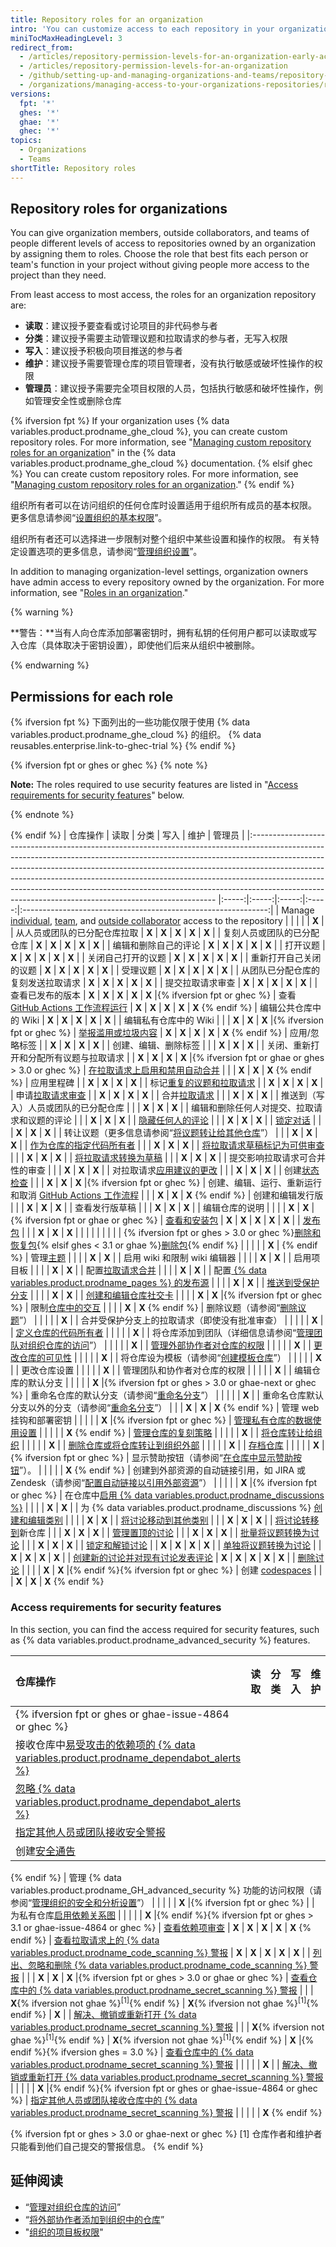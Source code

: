 ```yaml
---
title: Repository roles for an organization
intro: 'You can customize access to each repository in your organization by assigning granular roles, giving people access to the features and tasks they need.'
miniTocMaxHeadingLevel: 3
redirect_from:
  - /articles/repository-permission-levels-for-an-organization-early-access-program/
  - /articles/repository-permission-levels-for-an-organization
  - /github/setting-up-and-managing-organizations-and-teams/repository-permission-levels-for-an-organization
  - /organizations/managing-access-to-your-organizations-repositories/repository-permission-levels-for-an-organization
versions:
  fpt: '*'
  ghes: '*'
  ghae: '*'
  ghec: '*'
topics:
  - Organizations
  - Teams
shortTitle: Repository roles
---
```


## Repository roles for organizations

You can give organization members, outside collaborators, and teams of people different levels of access to repositories owned by an organization by assigning them to roles. Choose the role that best fits each person or team's function in your project without giving people more access to the project than they need.

From least access to most access, the roles for an organization repository are:
- **读取**：建议授予要查看或讨论项目的非代码参与者
- **分类**：建议授予需要主动管理议题和拉取请求的参与者，无写入权限
- **写入**：建议授予积极向项目推送的参与者
- **维护**：建议授予需要管理仓库的项目管理者，没有执行敏感或破坏性操作的权限
- **管理员**：建议授予需要完全项目权限的人员，包括执行敏感和破坏性操作，例如管理安全性或删除仓库

{% ifversion fpt %}
If your organization uses {% data variables.product.prodname_ghe_cloud %}, you can create custom repository roles. For more information, see "[Managing custom repository roles for an organization](/enterprise-cloud@latest/organizations/managing-peoples-access-to-your-organization-with-roles/managing-custom-repository-roles-for-an-organization)" in the {% data variables.product.prodname_ghe_cloud %} documentation.
{% elsif ghec %}
You can create custom repository roles. For more information, see "[Managing custom repository roles for an organization](/organizations/managing-peoples-access-to-your-organization-with-roles/managing-custom-repository-roles-for-an-organization)."
{% endif %}

组织所有者可以在访问组织的任何仓库时设置适用于组织所有成员的基本权限。 更多信息请参阅“[设置组织的基本权限](/organizations/managing-access-to-your-organizations-repositories/setting-base-permissions-for-an-organization#setting-base-permissions)”。

组织所有者还可以选择进一步限制对整个组织中某些设置和操作的权限。 有关特定设置选项的更多信息，请参阅“[管理组织设置](/articles/managing-organization-settings)”。

In addition to managing organization-level settings, organization owners have admin access to every repository owned by the organization. For more information, see "[Roles in an organization](/organizations/managing-peoples-access-to-your-organization-with-roles/roles-in-an-organization)."

{% warning %}

**警告：**当有人向仓库添加部署密钥时，拥有私钥的任何用户都可以读取或写入仓库（具体取决于密钥设置），即使他们后来从组织中被删除。

{% endwarning %}

## Permissions for each role

{% ifversion fpt %}
下面列出的一些功能仅限于使用 {% data variables.product.prodname_ghe_cloud %} 的组织。 {% data reusables.enterprise.link-to-ghec-trial %}
{% endif %}

{% ifversion fpt or ghes or ghec %}
{% note %}

**Note:** The roles required to use security features are listed in "[Access requirements for security features](#access-requirements-for-security-features)" below.

{% endnote %}

{% endif %}
| 仓库操作                                                                                                                                                                                                                                                                                                                                                                                                                                                                        |  读取   |  分类   |  写入   |  维护   |                              管理员                              |
|:--------------------------------------------------------------------------------------------------------------------------------------------------------------------------------------------------------------------------------------------------------------------------------------------------------------------------------------------------------------------------------------------------------------------------------------------------------------------------- |:-----:|:-----:|:-----:|:-----:|:-------------------------------------------------------------:|
| Manage [individual](/organizations/managing-access-to-your-organizations-repositories/managing-an-individuals-access-to-an-organization-repository), [team](/organizations/managing-access-to-your-organizations-repositories/managing-team-access-to-an-organization-repository), and [outside collaborator](/organizations/managing-access-to-your-organizations-repositories/adding-outside-collaborators-to-repositories-in-your-organization) access to the repository |       |       |       |       |                             **X**                             |
| 从人员或团队的已分配仓库拉取                                                                                                                                                                                                                                                                                                                                                                                                                                                              | **X** | **X** | **X** | **X** |                             **X**                             |
| 复刻人员或团队的已分配仓库                                                                                                                                                                                                                                                                                                                                                                                                                                                               | **X** | **X** | **X** | **X** |                             **X**                             |
| 编辑和删除自己的评论                                                                                                                                                                                                                                                                                                                                                                                                                                                                  | **X** | **X** | **X** | **X** |                             **X**                             |
| 打开议题                                                                                                                                                                                                                                                                                                                                                                                                                                                                        | **X** | **X** | **X** | **X** |                             **X**                             |
| 关闭自己打开的议题                                                                                                                                                                                                                                                                                                                                                                                                                                                                   | **X** | **X** | **X** | **X** |                             **X**                             |
| 重新打开自己关闭的议题                                                                                                                                                                                                                                                                                                                                                                                                                                                                 | **X** | **X** | **X** | **X** |                             **X**                             |
| 受理议题                                                                                                                                                                                                                                                                                                                                                                                                                                                                        | **X** | **X** | **X** | **X** |                             **X**                             |
| 从团队已分配仓库的复刻发送拉取请求                                                                                                                                                                                                                                                                                                                                                                                                                                                           | **X** | **X** | **X** | **X** |                             **X**                             |
| 提交拉取请求审查                                                                                                                                                                                                                                                                                                                                                                                                                                                                    | **X** | **X** | **X** | **X** |                             **X**                             |
| 查看已发布的版本                                                                                                                                                                                                                                                                                                                                                                                                                                                                    | **X** | **X** | **X** | **X** |              **X** |{% ifversion fpt or ghec %}
| 查看 [GitHub Actions 工作流程运行](/actions/automating-your-workflow-with-github-actions/managing-a-workflow-run)                                                                                                                                                                                                                                                                                                                                                                   | **X** | **X** | **X** | **X** |                      **X** 
{% endif %}
| 编辑公共仓库中的 Wiki                                                                                                                                                                                                                                                                                                                                                                                                                                                               | **X** | **X** | **X** | **X** |                             **X**                             |
| 编辑私有仓库中的 Wiki                                                                                                                                                                                                                                                                                                                                                                                                                                                               |       |       | **X** | **X** |              **X** |{% ifversion fpt or ghec %}
| [举报滥用或垃圾内容](/communities/maintaining-your-safety-on-github/reporting-abuse-or-spam)                                                                                                                                                                                                                                                                                                                                                                                         | **X** | **X** | **X** | **X** |                      **X** 
{% endif %}
| 应用/忽略标签                                                                                                                                                                                                                                                                                                                                                                                                                                                                     |       | **X** | **X** | **X** |                             **X**                             |
| 创建、编辑、删除标签                                                                                                                                                                                                                                                                                                                                                                                                                                                                  |       |       | **X** | **X** |                             **X**                             |
| 关闭、重新打开和分配所有议题与拉取请求                                                                                                                                                                                                                                                                                                                                                                                                                                                         |       | **X** | **X** | **X** |   **X** |{% ifversion fpt or ghae or ghes > 3.0 or ghec %}
| [在拉取请求上启用和禁用自动合并](/github/administering-a-repository/managing-auto-merge-for-pull-requests-in-your-repository)                                                                                                                                                                                                                                                                                                                                                              |       |       | **X** | **X** |                      **X** 
{% endif %}
| 应用里程碑                                                                                                                                                                                                                                                                                                                                                                                                                                                                       |       | **X** | **X** | **X** |                             **X**                             |
| 标记[重复的议题和拉取请求](/articles/about-duplicate-issues-and-pull-requests)                                                                                                                                                                                                                                                                                                                                                                                                          |       | **X** | **X** | **X** |                             **X**                             |
| 申请[拉取请求审查](/pull-requests/collaborating-with-pull-requests/proposing-changes-to-your-work-with-pull-requests/requesting-a-pull-request-review)                                                                                                                                                                                                                                                                                                                              |       | **X** | **X** | **X** |                             **X**                             |
| 合并[拉取请求](/github/collaborating-with-pull-requests/incorporating-changes-from-a-pull-request/about-pull-request-merges)                                                                                                                                                                                                                                                                                                                                                      |       |       | **X** | **X** |                             **X**                             |
| 推送到（写入）人员或团队的已分配仓库                                                                                                                                                                                                                                                                                                                                                                                                                                                          |       |       | **X** | **X** |                             **X**                             |
| 编辑和删除任何人对提交、拉取请求和议题的评论                                                                                                                                                                                                                                                                                                                                                                                                                                                      |       |       | **X** | **X** |                             **X**                             |
| [隐藏任何人的评论](/communities/moderating-comments-and-conversations/managing-disruptive-comments)                                                                                                                                                                                                                                                                                                                                                                                 |       |       | **X** | **X** |                             **X**                             |
| [锁定对话](/communities/moderating-comments-and-conversations/locking-conversations)                                                                                                                                                                                                                                                                                                                                                                                            |       |       | **X** | **X** |                             **X**                             |
| 转让议题（更多信息请参阅“[将议题转让给其他仓库](/articles/transferring-an-issue-to-another-repository)”）                                                                                                                                                                                                                                                                                                                                                                                          |       |       | **X** | **X** |                             **X**                             |
| [作为仓库的指定代码所有者](/articles/about-code-owners)                                                                                                                                                                                                                                                                                                                                                                                                                                 |       |       | **X** | **X** |                             **X**                             |
| [将拉取请求草稿标记为可供审查](/pull-requests/collaborating-with-pull-requests/proposing-changes-to-your-work-with-pull-requests/changing-the-stage-of-a-pull-request)                                                                                                                                                                                                                                                                                                                    |       |       | **X** | **X** |                             **X**                             |
| [将拉取请求转换为草稿](/pull-requests/collaborating-with-pull-requests/proposing-changes-to-your-work-with-pull-requests/changing-the-stage-of-a-pull-request)                                                                                                                                                                                                                                                                                                                        |       |       | **X** | **X** |                             **X**                             |
| 提交影响拉取请求可合并性的审查                                                                                                                                                                                                                                                                                                                                                                                                                                                             |       |       | **X** | **X** |                             **X**                             |
| 对拉取请求[应用建议的更改](/pull-requests/collaborating-with-pull-requests/reviewing-changes-in-pull-requests/incorporating-feedback-in-your-pull-request)                                                                                                                                                                                                                                                                                                                              |       |       | **X** | **X** |                             **X**                             |
| 创建[状态检查](/pull-requests/collaborating-with-pull-requests/collaborating-on-repositories-with-code-quality-features/about-status-checks)                                                                                                                                                                                                                                                                                                                                      |       |       | **X** | **X** |              **X** |{% ifversion fpt or ghec %}
| 创建、编辑、运行、重新运行和取消 [GitHub Actions 工作流程](/actions/automating-your-workflow-with-github-actions/)                                                                                                                                                                                                                                                                                                                                                                              |       |       | **X** | **X** |                      **X** 
{% endif %}
| 创建和编辑发行版                                                                                                                                                                                                                                                                                                                                                                                                                                                                    |       |       | **X** | **X** |                             **X**                             |
| 查看发行版草稿                                                                                                                                                                                                                                                                                                                                                                                                                                                                     |       |       | **X** | **X** |                             **X**                             |
| 编辑仓库的说明                                                                                                                                                                                                                                                                                                                                                                                                                                                                     |       |       |       | **X** |          **X** |{% ifversion fpt or ghae or ghec %}
| [查看和安装包](/packages/publishing-and-managing-packages)                                                                                                                                                                                                                                                                                                                                                                                                                        | **X** | **X** | **X** | **X** |                             **X**                             |
| [发布包](/packages/publishing-and-managing-packages/publishing-a-package)                                                                                                                                                                                                                                                                                                                                                                                                      |       |       | **X** | **X** |                             **X**                             |
|                                                                                                                                                                                                                                                                                                                                                                                                                                                                             |       |       |       |       |                                                               |
| {% ifversion fpt or ghes > 3.0 or ghec %}[删除和恢复包](/packages/learn-github-packages/deleting-and-restoring-a-package){% elsif ghes < 3.1 or ghae %}[删除包](/packages/learn-github-packages/deleting-a-package){% endif %}                                                                                                                                                                                                                                                       |       |       |       |       |                      **X** | {% endif %}
| 管理[主题](/articles/classifying-your-repository-with-topics)                                                                                                                                                                                                                                                                                                                                                                                                                   |       |       |       | **X** |                             **X**                             |
| 启用 wiki 和限制 wiki 编辑器                                                                                                                                                                                                                                                                                                                                                                                                                                                        |       |       |       | **X** |                             **X**                             |
| 启用项目板                                                                                                                                                                                                                                                                                                                                                                                                                                                                       |       |       |       | **X** |                             **X**                             |
| 配置[拉取请求合并](/articles/configuring-pull-request-merges)                                                                                                                                                                                                                                                                                                                                                                                                                       |       |       |       | **X** |                             **X**                             |
| 配置[ {% data variables.product.prodname_pages %} 的发布源](/articles/configuring-a-publishing-source-for-github-pages)                                                                                                                                                                                                                                                                                                                                                           |       |       |       | **X** |                             **X**                             |
| [推送到受保护分支](/articles/about-protected-branches)                                                                                                                                                                                                                                                                                                                                                                                                                              |       |       |       | **X** |                             **X**                             |
| [创建和编辑仓库社交卡](/articles/customizing-your-repositorys-social-media-preview)                                                                                                                                                                                                                                                                                                                                                                                                   |       |       |       | **X** |              **X** |{% ifversion fpt or ghec %}
| 限制[仓库中的交互](/communities/moderating-comments-and-conversations/limiting-interactions-in-your-repository)                                                                                                                                                                                                                                                                                                                                                                     |       |       |       | **X** |                      **X** 
{% endif %}
| 删除议题（请参阅“[删除议题](/articles/deleting-an-issue)”）                                                                                                                                                                                                                                                                                                                                                                                                                              |       |       |       |       |                             **X**                             |
| 合并受保护分支上的拉取请求（即使没有批准审查）                                                                                                                                                                                                                                                                                                                                                                                                                                                     |       |       |       |       |                             **X**                             |
| [定义仓库的代码所有者](/articles/about-code-owners)                                                                                                                                                                                                                                                                                                                                                                                                                                   |       |       |       |       |                             **X**                             |
| 将仓库添加到团队（详细信息请参阅“[管理团队对组织仓库的访问](/organizations/managing-access-to-your-organizations-repositories/managing-team-access-to-an-organization-repository#giving-a-team-access-to-a-repository)”）                                                                                                                                                                                                                                                                                |       |       |       |       |                             **X**                             |
| [管理外部协作者对仓库的权限](/articles/adding-outside-collaborators-to-repositories-in-your-organization)                                                                                                                                                                                                                                                                                                                                                                                |       |       |       |       |                             **X**                             |
| [更改仓库的可见性](/articles/restricting-repository-visibility-changes-in-your-organization)                                                                                                                                                                                                                                                                                                                                                                                        |       |       |       |       |                             **X**                             |
| 将仓库设为模板（请参阅“[创建模板仓库](/articles/creating-a-template-repository)”）                                                                                                                                                                                                                                                                                                                                                                                                            |       |       |       |       |                             **X**                             |
| 更改仓库设置                                                                                                                                                                                                                                                                                                                                                                                                                                                                      |       |       |       |       |                             **X**                             |
| 管理团队和协作者对仓库的权限                                                                                                                                                                                                                                                                                                                                                                                                                                                              |       |       |       |       |                             **X**                             |
| 编辑仓库的默认分支                                                                                                                                                                                                                                                                                                                                                                                                                                                                   |       |       |       |       | **X** |{% ifversion fpt or ghes > 3.0 or ghae-next or ghec %}
| 重命名仓库的默认分支（请参阅“[重命名分支](/github/administering-a-repository/renaming-a-branch)”）                                                                                                                                                                                                                                                                                                                                                                                              |       |       |       |       |                             **X**                             |
| 重命名仓库默认分支以外的分支（请参阅“[重命名分支](/github/administering-a-repository/renaming-a-branch)”）                                                                                                                                                                                                                                                                                                                                                                                          |       |       | **X** | **X** |                      **X** 
{% endif %}
| 管理 web 挂钩和部署密钥                                                                                                                                                                                                                                                                                                                                                                                                                                                              |       |       |       |       |              **X** |{% ifversion fpt or ghec %}
| [管理私有仓库的数据使用设置](/github/understanding-how-github-uses-and-protects-your-data/managing-data-use-settings-for-your-private-repository)                                                                                                                                                                                                                                                                                                                                        |       |       |       |       |                      **X** 
{% endif %}
| [管理仓库的复刻策略](/github/administering-a-repository/managing-the-forking-policy-for-your-repository)                                                                                                                                                                                                                                                                                                                                                                             |       |       |       |       |                             **X**                             |
| [将仓库转让给组织](/articles/restricting-repository-creation-in-your-organization)                                                                                                                                                                                                                                                                                                                                                                                                  |       |       |       |       |                             **X**                             |
| [删除仓库或将仓库转让到组织外部](/articles/setting-permissions-for-deleting-or-transferring-repositories)                                                                                                                                                                                                                                                                                                                                                                                  |       |       |       |       |                             **X**                             |
| [存档仓库](/articles/about-archiving-repositories)                                                                                                                                                                                                                                                                                                                                                                                                                              |       |       |       |       |              **X** |{% ifversion fpt or ghec %}
| 显示赞助按钮（请参阅“[在仓库中显示赞助按钮](/articles/displaying-a-sponsor-button-in-your-repository)”）。                                                                                                                                                                                                                                                                                                                                                                                        |       |       |       |       |                      **X** 
{% endif %}
| 创建到外部资源的自动链接引用，如 JIRA 或 Zendesk（请参阅“[配置自动链接以引用外部资源](/articles/configuring-autolinks-to-reference-external-resources)”）                                                                                                                                                                                                                                                                                                                                                      |       |       |       |       |              **X** |{% ifversion fpt or ghec %}
| 在仓库中[启用 {% data variables.product.prodname_discussions %}](/github/administering-a-repository/enabling-or-disabling-github-discussions-for-a-repository)                                                                                                                                                                                                                                                                                                                    |       |       |       | **X** |                             **X**                             |
| 为 {% data variables.product.prodname_discussions %} [创建和编辑类别](/discussions/managing-discussions-for-your-community/managing-categories-for-discussions-in-your-repository)                                                                                                                                                                                                                                                                                                  |       |       |       | **X** |                             **X**                             |
| [将讨论移动到其他类别](/discussions/managing-discussions-for-your-community/managing-discussions-in-your-repository)                                                                                                                                                                                                                                                                                                                                                                  |       |       | **X** | **X** |                             **X**                             |
| [将讨论转移到](/discussions/managing-discussions-for-your-community/managing-discussions-in-your-repository)新仓库                                                                                                                                                                                                                                                                                                                                                                   |       |       | **X** | **X** |                             **X**                             |
| [管理置顶的讨论](/discussions/managing-discussions-for-your-community/managing-discussions-in-your-repository)                                                                                                                                                                                                                                                                                                                                                                     |       |       | **X** | **X** |                             **X**                             |
| [批量将议题转换为讨论](/discussions/managing-discussions-for-your-community/managing-discussions-in-your-repository)                                                                                                                                                                                                                                                                                                                                                                  |       |       | **X** | **X** |                             **X**                             |
| [锁定和解锁讨论](/discussions/managing-discussions-for-your-community/moderating-discussions)                                                                                                                                                                                                                                                                                                                                                                                      |       | **X** | **X** | **X** |                             **X**                             |
| [单独将议题转换为讨论](/discussions/managing-discussions-for-your-community/moderating-discussions)                                                                                                                                                                                                                                                                                                                                                                                   |       | **X** | **X** | **X** |                             **X**                             |
| [创建新的讨论并对现有讨论发表评论](/discussions/collaborating-with-your-community-using-discussions/participating-in-a-discussion)                                                                                                                                                                                                                                                                                                                                                          | **X** | **X** | **X** | **X** |                             **X**                             |
| [删除讨论](/discussions/managing-discussions-for-your-community/managing-discussions-in-your-repository#deleting-a-discussion)                                                                                                                                                                                                                                                                                                                                                  |       |       |       | **X** |         **X** |{% endif %}{% ifversion fpt or ghec %}
| 创建 [codespaces](/codespaces/about-codespaces)                                                                                                                                                                                                                                                                                                                                                                                                                               |       |       | **X** | **X** |                      **X** 
{% endif %}

### Access requirements for security features

In this section, you can find the access required for security features, such as {% data variables.product.prodname_advanced_security %} features.

| 仓库操作                                                                                                                                                                                                            |  读取   |  分类   |                           写入                           |                           维护                           |                                          管理员                                           |
|:--------------------------------------------------------------------------------------------------------------------------------------------------------------------------------------------------------------- |:-----:|:-----:|:------------------------------------------------------:|:------------------------------------------------------:|:--------------------------------------------------------------------------------------:|
| {% ifversion fpt or ghes or ghae-issue-4864 or ghec %}                                                                                                                                                          |       |       |                                                        |                                                        |                                                                                        |
| 接收仓库中[易受攻击的依赖项的 {% data variables.product.prodname_dependabot_alerts %}](/code-security/supply-chain-security/about-alerts-for-vulnerable-dependencies)                                                       |       |       |                                                        |                                                        |                                         **X**                                          |
| [忽略 {% data variables.product.prodname_dependabot_alerts %}](/code-security/supply-chain-security/viewing-and-updating-vulnerable-dependencies-in-your-repository)                                            |       |       |                                                        |                                                        |                                         **X**                                          |
| [指定其他人员或团队接收安全警报](/github/administering-a-repository/managing-security-and-analysis-settings-for-your-repository#granting-access-to-security-alerts)                                                            |       |       |                                                        |                                                        |                     **X** |{% endif %}{% ifversion fpt or ghec %}
| 创建[安全通告](/code-security/security-advisories/about-github-security-advisories)                                                                                                                                   |       |       |                                                        |                                                        |                                   **X** 
{% endif %}
| 管理 {% data variables.product.prodname_GH_advanced_security %} 功能的访问权限（请参阅“[管理组织的安全和分析设置](/organizations/keeping-your-organization-secure/managing-security-and-analysis-settings-for-your-organization)”）     |       |       |                                                        |                                                        | **X** |{% ifversion fpt or ghec %}<!--Set at site-level for GHES and GHAE-->
|
| 为私有仓库[启用依赖关系图](/code-security/supply-chain-security/exploring-the-dependencies-of-a-repository)                                                                                                                 |       |       |                                                        |                                                        |     **X** |{% endif %}{% ifversion fpt or ghes > 3.1 or ghae-issue-4864 or ghec %}
| [查看依赖项审查](/code-security/supply-chain-security/about-dependency-review)                                                                                                                                         | **X** | **X** |                         **X**                          |                         **X**                          |                                   **X** 
{% endif %}
| [查看拉取请求上的 {% data variables.product.prodname_code_scanning %} 警报](/github/finding-security-vulnerabilities-and-errors-in-your-code/triaging-code-scanning-alerts-in-pull-requests)                            | **X** | **X** |                         **X**                          |                         **X**                          |                                         **X**                                          |
| [列出、忽略和删除 {% data variables.product.prodname_code_scanning %} 警报](/github/finding-security-vulnerabilities-and-errors-in-your-code/managing-code-scanning-alerts-for-your-repository)                         |       |       |                         **X**                          |                         **X**                          |                **X** |{% ifversion fpt or ghes > 3.0 or ghae or ghec %}
| [查看仓库中的 {% data variables.product.prodname_secret_scanning %} 警报](/github/administering-a-repository/managing-alerts-from-secret-scanning)                                                                    |       |       | **X**{% ifversion not ghae %}<sup>[1]</sup>{% endif %} | **X**{% ifversion not ghae %}<sup>[1]</sup>{% endif %} |                                         **X**                                          |
| [解决、撤销或重新打开 {% data variables.product.prodname_secret_scanning %} 警报](/github/administering-a-repository/managing-alerts-from-secret-scanning)                                                                |       |       | **X**{% ifversion not ghae %}<sup>[1]</sup>{% endif %} | **X**{% ifversion not ghae %}<sup>[1]</sup>{% endif %} |                      **X** |{% endif %}{% ifversion ghes = 3.0 %}
| [查看仓库中的 {% data variables.product.prodname_secret_scanning %} 警报](/github/administering-a-repository/managing-alerts-from-secret-scanning)                                                                    |       |       |                                                        |                                                        |                                         **X**                                          |
| [解决、撤销或重新打开 {% data variables.product.prodname_secret_scanning %} 警报](/github/administering-a-repository/managing-alerts-from-secret-scanning)                                                                |       |       |                                                        |                                                        |        **X** |{% endif %}{% ifversion fpt or ghes or ghae-issue-4864 or ghec %}
| [指定其他人员或团队接收仓库中的 {% data variables.product.prodname_secret_scanning %} 警报](/github/administering-a-repository/managing-security-and-analysis-settings-for-your-repository#granting-access-to-security-alerts) |       |       |                                                        |                                                        |                                   **X** 
{% endif %}

{% ifversion fpt or ghes > 3.0 or ghae-next or ghec %}
[1] 仓库作者和维护者只能看到他们自己提交的警报信息。
{% endif %}

## 延伸阅读

- “[管理对组织仓库的访问](/articles/managing-access-to-your-organization-s-repositories)”
- “[将外部协作者添加到组织中的仓库](/articles/adding-outside-collaborators-to-repositories-in-your-organization)”
- "[组织的项目板权限](/articles/project-board-permissions-for-an-organization)"
